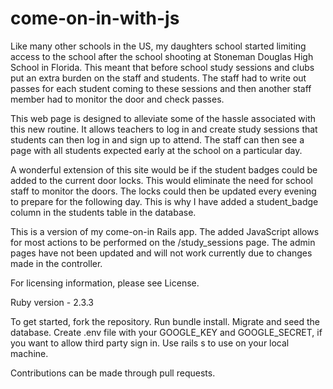 # come-on-in-with-js

Like many other schools in the US, my daughters school started limiting access to the school after the school shooting at Stoneman Douglas High School in Florida.  This meant that before school study sessions and clubs put an extra burden on the staff and students.  The staff had to write out passes for each student coming to these sessions and then another staff member had to monitor the door and check passes.  

This web page is designed to alleviate some of the hassle associated with this new routine.  It allows teachers to log in and create study sessions that students can then log in and sign up to attend.  The staff can then see a page with all students expected early at the school on a particular day.  

A wonderful extension of this site would be if the student badges could be added to the current door locks.  This would eliminate the need for school staff to monitor the doors.  The locks could then be updated every evening to prepare for the following day.  This is why I have added a student_badge column in the students table in the database. 

This is a version of my come-on-in Rails app. The added JavaScript allows for most actions to be performed on the /study_sessions page.  The admin pages have not been updated and will not work currently due to changes made in the controller.    

For licensing information, please see License.

Ruby version - 2.3.3

To get started, fork the repository.
Run bundle install.
Migrate and seed the database.
Create .env file with your GOOGLE_KEY and GOOGLE_SECRET, if you want to allow third party sign in.
Use rails s to use on your local machine.

Contributions can be made through pull requests.
